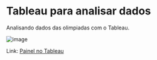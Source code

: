 # Tableau para analisar dados
Analisando dados das olimpiadas com o Tableau. 

![image](https://github.com/user-attachments/assets/c3705181-faeb-4362-8475-0bd1b9050700)


Link: <a href="https://public.tableau.com/views/PainelMedalhas/PainelMedalhas?:language=pt-BR&:sid=&:redirect=auth&:display_count=n&:origin=viz_share_link">Painel no Tableau</a>

